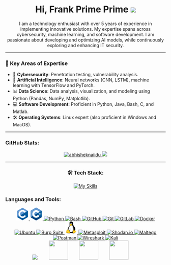 <h1 align="center"><b>Hi, Frank Prime Prime</b> <img src="https://media.giphy.com/media/hvRJCLFzcasrR4ia7z/giphy.gif" width="35"></h1>

<p align="center">I am a technology enthusiast with over 5 years of experience in implementing innovative solutions. My expertise spans across cybersecurity, machine learning, and software development. I am passionate about developing and optimizing AI models, while continuously exploring and enhancing IT security.</p>

---

### 🔑 Key Areas of Expertise

- 🔐 **Cybersecurity**: Penetration testing, vulnerability analysis.
- 🤖 **Artificial Intelligence**: Neural networks (CNN, LSTM), machine learning with TensorFlow and PyTorch.
- 📊 **Data Science**: Data analysis, visualization, and modeling using Python (Pandas, NumPy, Matplotlib).
- 💻 **Software Development**: Proficient in Python, Java, Bash, C, and Matlab.
- 🛠 **Operating Systems**: Linux expert (also proficient in Windows and MacOS).

---

<h3 align="left">GitHub Stats:</h3>
<div align="center">
  <a href="https://github.com/Muhammd">
    <img height="180em" src="https://github-readme-stats-sigma-five.vercel.app/api?username=root01-Algorithm&show_icons=true&theme=tokyonight" alt="abhisheknaiidu"/>
    <img height="180em" src="https://github-readme-stats.vercel.app/api/top-langs/?username=root01-Algorithm&layout=donut&langs_count=7&theme=tokyonight"/>
  </a>


---

### 🛠 Tech Stack:

<div align="center">
  
  [![My Skills](https://skillicons.dev/icons?i=bash,c,latex,linux,md,matlab,postgres,py,r,vscode)](https://skillicons.dev)
  
</div>
<div align="center">
<h3 align="left">Languages and Tools:</h3>
</a> <a href="https://www.cprogramming.com/" target="_blank"> <img src="https://raw.githubusercontent.com/devicons/devicon/master/icons/c/c-original.svg" alt="c" width="40" height="40"/> </a> <a href="https://www.w3schools.com/cpp/" target="_blank"> <img src="https://raw.githubusercontent.com/devicons/devicon/master/icons/cplusplus/cplusplus-original.svg" alt="cplusplus" width="40" height="40"/> </a> 
<a href="https://www.python.org/" target="_blank"> <img src="https://www.vectorlogo.zone/logos/python/python-icon.svg" alt="Python" width="40" height="40"/> </a>
<a href="https://www.gnu.org/software/bash/" target="_blank"> <img src="https://www.vectorlogo.zone/logos/gnu_bash/gnu_bash-icon.svg" alt="Bash" width="40" height="40"/> </a>
<a href="https://www.github.com/" target="_blank"> <img src="https://www.vectorlogo.zone/logos/github/github-icon.svg" alt="GitHub" width="40" height="40"/> </a>
<a href="https://git-scm.com/" target="_blank"> <img src="https://www.vectorlogo.zone/logos/git-scm/git-scm-icon.svg" alt="Git" width="40" height="40"/> </a> 
<a href="https://about.gitlab.com/" target="_blank"> <img src="https://www.vectorlogo.zone/logos/gitlab/gitlab-icon.svg" alt="GitLab" width="40" height="40"/> </a>
<a href="https://docker.com/" target="_blank"> <img src="https://www.vectorlogo.zone/logos/docker/docker-icon.svg" alt="Docker" width="40" height="40"/> </a>
<a href="https://ubuntu.com/" target="_blank"> <img src="https://www.vectorlogo.zone/logos/ubuntu/ubuntu-icon.svg" alt="Ubuntu" width="40" height="40"/> </a> 
<a href="https://portswigger.net/" target="_blank"> <img src="https://www.kali.org/images/tool-logo-burp.svg" alt="Burp Suite" width="40" height="40"/> </a> 
<a <a href="https://www.linux.org/" target="_blank"> <img src="https://raw.githubusercontent.com/devicons/devicon/master/icons/linux/linux-original.svg" alt="Linux" width="40" height="40"/> 
<a href="https://metasploit.com/" target="_blank"> <img src="https://metasploit.com/includes/images/favicon.ico" alt="Metasploit" width="40" height="40"/> </a> 
<a href="shodan.io" target="_blank"> <img src="https://www.shodan.io/static/img/favicon.png" alt="Shodan.io" width="40" height="40"/> </a> 
<a href="https://maltego.com" target="_blank"> <img src="https://www.maltego.com/favicon.ico" alt="Maltego" width="40" height="40"/> </a> 
<a href="https://postman.com" target="_blank"> <img src="https://st-ar.cdn.postman.com/images/favicon-1-32.png" alt="Postman" width="40" height="40"/> </a> 
<a href="https://www.wireshark.org/" target="_blank"> <img src="https://www.wireshark.org/assets/images/favicon.ico" alt="Wireshark" width="40" height="40"/> </a> 
<a href="https://www.KALI.org/" target="_blank"> <img src="https://icons.iconarchive.com/icons/simpleicons-team/simple/256/kali-linux-icon.png" alt="Kali" width="40" height="40"/> </a> 

</div>

<div align="center">
  <a href="https://tryhackme.com/p/unozero" target="_blank"><img src="https://tryhackme-badges.s3.amazonaws.com/s.marin.ionut.png"></a>
  &nbsp;&nbsp;&nbsp;&nbsp;&nbsp;&nbsp;&nbsp;
  <a href="https://app.hackthebox.com/profile/00" target="_blank"><img src="./icons/htb.jpg" width="60" height="60"></a>
  &nbsp;&nbsp;&nbsp;&nbsp;&nbsp;&nbsp;&nbsp;
  <a href="https://www.linkedin.com/in/francisco-primero" target="_blank"><img src="./icons/linkedin.png" width="60" height="60"></a>
  &nbsp;&nbsp;&nbsp;&nbsp;&nbsp;&nbsp;&nbsp;
  <a href="https://discord.com/users/988439003969753108" target="_blank"><img src="./icons/discord_icon.png" width="60" height="60"></a>
  &nbsp;&nbsp;&nbsp;&nbsp;&nbsp;&nbsp;&nbsp;
</div>

